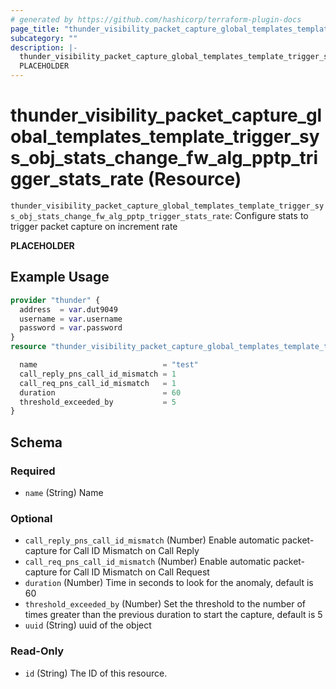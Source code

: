 ```yaml
---
# generated by https://github.com/hashicorp/terraform-plugin-docs
page_title: "thunder_visibility_packet_capture_global_templates_template_trigger_sys_obj_stats_change_fw_alg_pptp_trigger_stats_rate Resource - terraform-provider-thunder"
subcategory: ""
description: |-
  thunder_visibility_packet_capture_global_templates_template_trigger_sys_obj_stats_change_fw_alg_pptp_trigger_stats_rate: Configure stats to trigger packet capture on increment rate
  PLACEHOLDER
---
```


# thunder_visibility_packet_capture_global_templates_template_trigger_sys_obj_stats_change_fw_alg_pptp_trigger_stats_rate (Resource)

`thunder_visibility_packet_capture_global_templates_template_trigger_sys_obj_stats_change_fw_alg_pptp_trigger_stats_rate`: Configure stats to trigger packet capture on increment rate

__PLACEHOLDER__

## Example Usage

```terraform
provider "thunder" {
  address  = var.dut9049
  username = var.username
  password = var.password
}
resource "thunder_visibility_packet_capture_global_templates_template_trigger_sys_obj_stats_change_fw_alg_pptp_trigger_stats_rate" "thunder_visibility_packet_capture_global_templates_template_trigger_sys_obj_stats_change_fw_alg_pptp_trigger_stats_rate" {

  name                            = "test"
  call_reply_pns_call_id_mismatch = 1
  call_req_pns_call_id_mismatch   = 1
  duration                        = 60
  threshold_exceeded_by           = 5
}
```

<!-- schema generated by tfplugindocs -->
## Schema

### Required

- `name` (String) Name

### Optional

- `call_reply_pns_call_id_mismatch` (Number) Enable automatic packet-capture for Call ID Mismatch on Call Reply
- `call_req_pns_call_id_mismatch` (Number) Enable automatic packet-capture for Call ID Mismatch on Call Request
- `duration` (Number) Time in seconds to look for the anomaly, default is 60
- `threshold_exceeded_by` (Number) Set the threshold to the number of times greater than the previous duration to start the capture, default is 5
- `uuid` (String) uuid of the object

### Read-Only

- `id` (String) The ID of this resource.


